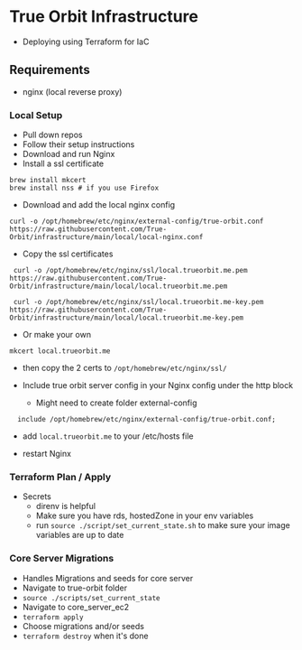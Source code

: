 # True Orbit Infrastructure
  - Deploying using Terraform for IaC

## Requirements
  - nginx (local reverse proxy)

### Local Setup
  - Pull down repos
  - Follow their setup instructions
  - Download and run Nginx
  - Install a ssl certificate 
  ```
  brew install mkcert
  brew install nss # if you use Firefox
  ```
  - Download and add the local nginx config
  ```
  curl -o /opt/homebrew/etc/nginx/external-config/true-orbit.conf https://raw.githubusercontent.com/True-Orbit/infrastructure/main/local/local-nginx.conf
  ```
  - Copy the ssl certificates
  ```
   curl -o /opt/homebrew/etc/nginx/ssl/local.trueorbit.me.pem https://raw.githubusercontent.com/True-Orbit/infrastructure/main/local/local.trueorbit.me.pem
  ```
  ```
   curl -o /opt/homebrew/etc/nginx/ssl/local.trueorbit.me-key.pem https://raw.githubusercontent.com/True-Orbit/infrastructure/main/local/local.trueorbit.me-key.pem
  ```
  - Or make your own
  ```
  mkcert local.trueorbit.me
  ```
  - then copy the 2 certs to `/opt/homebrew/etc/nginx/ssl/`

  - Include true orbit server config in your Nginx config under the http block
    - Might need to create folder external-config
  ```
    include /opt/homebrew/etc/nginx/external-config/true-orbit.conf;
  ```
  - add `local.trueorbit.me` to your /etc/hosts file

  - restart Nginx

### Terraform Plan / Apply
  - Secrets
    - direnv is helpful
    - Make sure you have rds, hostedZone in your env variables
    - run `source ./script/set_current_state.sh` to make sure your image variables are up to date

### Core Server Migrations
  - Handles Migrations and seeds for core server
  - Navigate to true-orbit folder
  - `source ./scripts/set_current_state`
  - Navigate to core_server_ec2
  - `terraform apply`
  - Choose migrations and/or seeds
  - `terraform destroy` when it's done